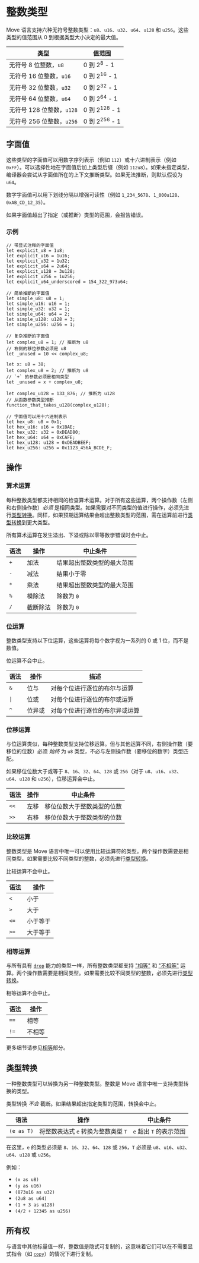 # 整数类型

Move 语言支持六种无符号整数类型：`u8`、`u16`、`u32`、`u64`、`u128` 和 `u256`。这些类型的值范围从 0 到根据类型大小决定的最大值。

| 类型                        | 值范围                         |
| --------------------------- | ------------------------------ |
| 无符号 8 位整数，`u8`       | 0 到 2<sup>8</sup> - 1         |
| 无符号 16 位整数，`u16`     | 0 到 2<sup>16</sup> - 1        |
| 无符号 32 位整数，`u32`     | 0 到 2<sup>32</sup> - 1        |
| 无符号 64 位整数，`u64`     | 0 到 2<sup>64</sup> - 1        |
| 无符号 128 位整数，`u128`   | 0 到 2<sup>128</sup> - 1       |
| 无符号 256 位整数，`u256`   | 0 到 2<sup>256</sup> - 1       |

## 字面值

这些类型的字面值可以用数字序列表示（例如 `112`）或十六进制表示（例如 `0xFF`）。可以选择性地在字面值后加上类型后缀（例如 `112u8`）。如果未指定类型，编译器会尝试从字面值所在的上下文推断类型。如果无法推断，则默认假设为 `u64`。

数字字面值可以用下划线分隔以增强可读性（例如 `1_234_5678`、`1_000u128`、`0xAB_CD_12_35`）。

如果字面值超出了指定（或推断）类型的范围，会报告错误。

### 示例

```move
// 带显式注释的字面值
let explicit_u8 = 1u8;
let explicit_u16 = 1u16;
let explicit_u32 = 1u32;
let explicit_u64 = 2u64;
let explicit_u128 = 3u128;
let explicit_u256 = 1u256;
let explicit_u64_underscored = 154_322_973u64;

// 简单推断的字面值
let simple_u8: u8 = 1;
let simple_u16: u16 = 1;
let simple_u32: u32 = 1;
let simple_u64: u64 = 2;
let simple_u128: u128 = 3;
let simple_u256: u256 = 1;

// 复杂推断的字面值
let complex_u8 = 1; // 推断为 u8
// 右侧的移位参数必须是 u8
let _unused = 10 << complex_u8;

let x: u8 = 38;
let complex_u8 = 2; // 推断为 u8
// `+` 的参数必须是相同类型
let _unused = x + complex_u8;

let complex_u128 = 133_876; // 推断为 u128
// 从函数参数类型推断
function_that_takes_u128(complex_u128);

// 字面值可以用十六进制表示
let hex_u8: u8 = 0x1;
let hex_u16: u16 = 0x1BAE;
let hex_u32: u32 = 0xDEAD80;
let hex_u64: u64 = 0xCAFE;
let hex_u128: u128 = 0xDEADBEEF;
let hex_u256: u256 = 0x1123_456A_BCDE_F;
```

## 操作

### 算术运算

每种整数类型都支持相同的检查算术运算。对于所有这些运算，两个操作数（左侧和右侧操作数）_必须_ 是相同类型。如果需要对不同类型的值进行操作，必须先进行[类型转换](#casting)。同样，如果预期运算结果会超出整数类型的范围，需在运算前进行[类型转换](#casting)到更大类型。

所有算术运算在发生溢出、下溢或除以零等数学错误时会中止。

| 语法 | 操作      | 中止条件                      |
| ---- | --------- | ----------------------------- |
| `+`  | 加法      | 结果超出整数类型的最大范围    |
| `-`  | 减法      | 结果小于零                    |
| `*`  | 乘法      | 结果超出整数类型的最大范围    |
| `%`  | 模除法    | 除数为 `0`                    |
| `/`  | 截断除法  | 除数为 `0`                    |

### 位运算

整数类型支持以下位运算，这些运算将每个数字视为一系列的 0 或 1 位，而不是数值。

位运算不会中止。

| 语法                | 操作          | 描述                             |
| ------------------- | ------------- | -------------------------------- |
| `&`                 | 位与          | 对每个位进行逐位的布尔与运算    |
| <code>&#124;</code> | 位或          | 对每个位进行逐位的布尔或运算    |
| `^`                 | 位异或        | 对每个位进行逐位的布尔异或运算  |

### 位移运算

与位运算类似，每种整数类型支持位移运算。但与其他运算不同，右侧操作数（要移位的位数）必须 _始终_ 为 `u8` 类型，不必与左侧操作数（要移位的数字）类型匹配。

如果移位位数大于或等于 `8`、`16`、`32`、`64`、`128` 或 `256`（对于 `u8`、`u16`、`u32`、`u64`、`u128` 和 `u256`），位移运算会中止。

| 语法 | 操作       | 中止条件                                                |
| ---- | ---------- | ------------------------------------------------------- |
| `<<` | 左移       | 移位位数大于整数类型的位数                              |
| `>>` | 右移       | 移位位数大于整数类型的位数                              |

### 比较运算

整数类型是 Move 语言中唯一可以使用比较运算符的类型。两个操作数需要是相同类型。如果需要比较不同类型的整数，必须先进行[类型转换](#casting)。

比较运算不会中止。

| 语法 | 操作       |
| ---- | ---------- |
| `<`  | 小于       |
| `>`  | 大于       |
| `<=` | 小于等于   |
| `>=` | 大于等于   |

### 相等运算

与所有具有 [`drop`](../abilities.md) 能力的类型一样，所有整数类型都支持 ["相等"](../equality.md) 和 ["不相等"](../equality.md) 运算。两个操作数需要是相同类型。如果需要比较不同类型的整数，必须先进行[类型转换](#casting)。

相等运算不会中止。

| 语法 | 操作 |
| ---- | ---- |
| `==` | 相等 |
| `!=` | 不相等 |

更多细节请参见[相等](../equality.md)部分。

## 类型转换

一种整数类型可以转换为另一种整数类型。整数是 Move 语言中唯一支持类型转换的类型。

类型转换 _不会_ 截断。如果结果超出指定类型的范围，转换会中止。

| 语法       | 操作                           | 中止条件                      |
| ---------- | ----------------------------- | ----------------------------- |
| `(e as T)` | 将整数表达式 `e` 转换为整数类型 `T` | `e` 超出 `T` 的表示范围       |

在这里，`e` 的类型必须是 `8`、`16`、`32`、`64`、`128` 或 `256`，`T` 必须是 `u8`、`u16`、`u32`、`u64`、`u128` 或 `u256`。

例如：

- `(x as u8)`
- `(y as u16)`
- `(873u16 as u32)`
- `(2u8 as u64)`
- `(1 + 3 as u128)`
- `(4/2 + 12345 as u256)`

## 所有权

与语言中其他标量值一样，整数值是隐式可复制的，这意味着它们可以在不需要显式指令（如 [`copy`](../variables.md#move-and-copy)）的情况下进行复制。